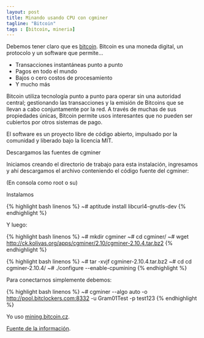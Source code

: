 ```yaml
---
layout: post
title: Minando usando CPU con cgminer
tagline: "Bitcoin"
tags : [bitcoin, mineria]
---
```



Debemos tener claro que es [bitcoin](http://bitcoin.org/es/ "Una moneda digital P2P de c&oacute;digo abierto"). Bitcoin es una moneda digital, un protocolo y un software que permite...

 * Transacciones instantáneas punto a punto
 * Pagos en todo el mundo
 * Bajos o cero costos de procesamiento
 * Y mucho más

Bitcoin utiliza tecnología punto a punto para operar sin una autoridad central; gestionando las transacciones y la emisión de Bitcoins que se llevan a cabo conjuntamente por la red. A través de muchas de sus propiedades únicas, Bitcoin permite usos interesantes que no pueden ser cubiertos por otros sistemas de pago.

El software es un proyecto libre de código abierto, impulsado por la comunidad y liberado bajo la licencia MIT.

Descargamos las fuentes de cgminer

Iniciamos creando el directorio de trabajo para esta instalación, ingresamos y ahí descargamos el archivo conteniendo el código fuente del cgminer:

(En consola como root o su)

Instalamos 

{% highlight bash linenos %}
~# aptitude install libcurl4-gnutls-dev
{% endhighlight %}

 Y luego: 

{% highlight bash linenos %}
~# mkdir cgminer
~# cd cgminer/
~# wget http://ck.kolivas.org/apps/cgminer/2.10/cgminer-2.10.4.tar.bz2
{% endhighlight %}

{% highlight bash linenos %}
~# tar -xvjf cgminer-2.10.4.tar.bz2
~# cd cd cgminer-2.10.4/
~# ./configure --enable-cpumining
{% endhighlight %}

Para conectarnos simplemente debemos:

{% highlight bash linenos %}
~# cgminer --algo auto -o http://pool.bitclockers.com:8332 -u Gram01Test -p test123
{% endhighlight %}

Yo uso [mining.bitcoin.cz](http://mining.bitcoin.cz "mining.bitcoin.cz"). 

[Fuente de la informaci&oacute;n](http://www.guatewireless.org/tecnologia/bitcoins/como-instalar-cgminer-en-linux-debian-ubuntu-mint.html "Fuente de la informaci&oacute;n").